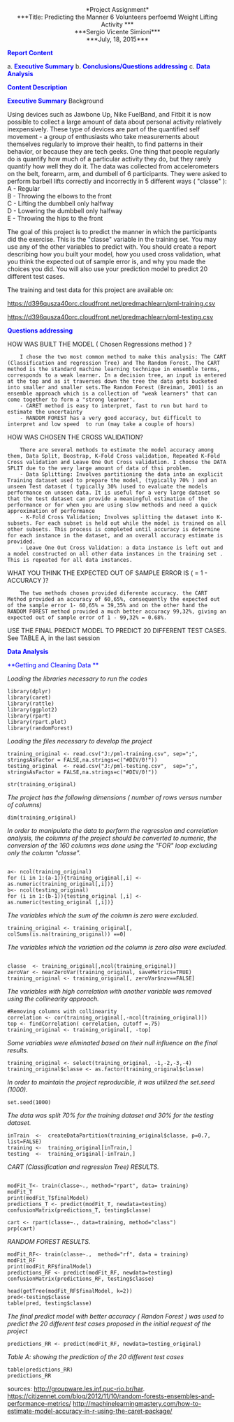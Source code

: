 

<center>*Project Assignment*</center>

<center>***Title: Predicting the Manner 6 Volunteers perfoemd Weight Lifting Activity ***</center>


<center>***Sergio Vicente Simioni***</center>

<center>***July, 18, 2015***</center>

<span style ="color:blue">**Report Content**</span>

a. <span style ="color:blue">**Executive Summary**</span>
b. <span style ="color:blue">**Conclusions/Questions addressing**</span>
c. <span style ="color:blue">**Data Analysis**</span>


 <span style ="color:blue">**Content Description**</span>

 <span style ="color:blue">**Executive Summary**</span>
Background

Using devices such as Jawbone Up, Nike FuelBand, and Fitbit it is now possible to collect a large amount of data about personal activity relatively inexpensively. These type of devices are part of the quantified self movement - a group of enthusiasts who take measurements about themselves regularly to improve their health, to find patterns in their behavior, or because they are tech geeks. One thing that people regularly do is quantify how much of a particular activity they do, but they rarely quantify how well they do it. The data was collected from accelerometers on the belt, forearm, arm, and dumbell of 6 participants. They were asked to perform barbell lifts correctly and incorrectly in 5 different ways ( "classe" ):  
                A - Regular  
                B - Throwing the elbows to the front   
                C - Lifting the dumbbell only halfway    
                D - Lowering the dumbbell only halfway  
                E - Throwing the hips to the front 

The goal of this project is to predict the manner in which the participants did the exercise. This is the "classe" variable in the training set. You may use any of the other variables to predict with. You should create a report describing how you built your model, how you used cross validation, what you think the expected out of sample error is, and why you made the choices you did. You will also use your prediction model to predict 20 different test cases. 

The training and test data for this project are available on: 

https://d396qusza40orc.cloudfront.net/predmachlearn/pml-training.csv

https://d396qusza40orc.cloudfront.net/predmachlearn/pml-testing.csv



<span style ="color:blue">**Questions addressing**</span>

HOW WAS BUILT THE MODEL ( Chosen Regressions method ) ?

        I chose the two most common method to make this analysis: The CART (Classification and regression Tree) and The Random Forest. The CART method is the standard machine learning technique in ensemble terms, corresponds to a weak learner. In a decision tree, an input is entered at the top and as it traverses down the tree the data gets bucketed into smaller and smaller sets.The Random Forest (Breiman, 2001) is an ensemble approach which is a collection of "weak learners" that can come together to form a "strong learner".  
        - CARET method is easy to interpret, fast to run but hard to estimate the uncertainty    
        - RANDOM FOREST has a very good accuracy, but difficult to interpret and low speed  to run (may take a couple of hours)

HOW WAS CHOSEN THE CROSS VALIDATION?

        There are several methods to estimate the model accuracy among them, Data Split, Boostrap, K-Fold Cross validation, Repeated K-Fold Cross validation and Leave One Out Cross validation. I choose the DATA SPLIT due to the very large amount of data of thsi problem.   
        - Data Splitting: Involves partitioning the data into an explicit Training dataset used to prepare the model, (typically 70% ) and an unseen Test dataset ( typically 30% )used to evaluate the models performance on unseen data. It is useful for a very large dataset so that the test dataset can provide a meaningful estimation of the performance or for when you are using slow methods and need a quick approximation of performance     
        - K-Fold Cross Validation; Involves splitting the dataset into K-subsets. For each subset is held out while the model is trained on all other subsets. This process is completed until accuracy is determine for each instance in the dataset, and an overall accuracy estimate is provided.     
        - Leave One Out Cross Validation: a data instance is left out and a model constructed on all other data instances in the training set . This is repeated for all data instances.


WHAT YOU THINK THE EXPECTED OUT OF SAMPLE ERROR IS ( = 1 - ACCURACY )?

        The two methods chosen provided diferente accuracy. the CART Method provided an accuracy of 60,65%, consequently the expected out of the sample error 1- 60,65% = 39,35% and on the other hand the RANDOM FOREST method provided a much better accuracy 99,32%, giving an expected out of sample error of 1 - 99,32% = 0.68%.


USE THE FINAL PREDICT MODEL TO PREDICT 20 DIFFERENT TEST CASES.   
        See TABLE A, in the last session



<span style ="color:blue">**Data Analysis**</span>

<span style ="color:blue">**Getting and Cleaning Data **</span>

*Loading the libraries necessary to run the codes*
```{r,message=FALSE, warning=FALSE}
library(dplyr)
library(caret)
library(rattle)
library(ggplot2)
library(rpart)
library(rpart.plot)
library(randomForest)
```

*Loading the files necessary to develop the project*
```{r}
training_original <- read.csv("J:/pml-training.csv", sep=";", stringsAsFactor = FALSE,na.strings=c("#DIV/0!"))
testing_original  <- read.csv("J:/pml-testing.csv",  sep=";", stringsAsFactor = FALSE,na.strings=c("#DIV/0!"))

```

```{r}
str(training_original)
```

*The project has the following dimensions ( number of rows versus number of columns)*
```{r}
dim(training_original)
```


*In order to manipulate the data to perform the regression and correlation analysis, the columns of the project should be converted to numeric, the conversion of the 160 columns was done using the "FOR" loop excluding only the column "classe".*
```{r,warning=FALSE}

a<- ncol(training_original)
for (i in 1:(a-1)){training_original[,i] <- as.numeric(training_original[,i])}
b<- ncol(testing_original)
for (i in 1:(b-1)){testing_original [,i] <- as.numeric(testing_original [,i])}

```

*The variables which the sum of the column is zero were excluded.* 
```{r}
training_original <- training_original[, colSums(is.na(training_original)) ==0]
```


*The variables which the variation od the column is zero also were excluded.*
```{r}

classe  <- training_original[,ncol(training_original)]
zeroVar <- nearZeroVar(training_original, saveMetrics=TRUE)
training_original <- training_original[, zeroVar$nzv==FALSE]
```


*The variables with high correlation with another variable was removed using the collinearity approach.*
```{r}
#Removing columns with collinearity
correlation <- cor(training_original[,-ncol(training_original)])
top <- findCorrelation( correlation, cutoff =.75)
training_original <- training_original[, -top]
```

*Some variables were eliminated based on their null influence on the final results.*
```{r}
training_original <- select(training_original, -1,-2,-3,-4)
training_original$classe <- as.factor(training_original$classe)
```

*In order to maintain the project reproducible, it was utilized the set.seed (1000).*
```{r}
set.seed(1000)

```

*The data was split 70% for the training dataset and 30% for the testing dataset.*
```{r}
inTrain  <-  createDataPartition(training_original$classe, p=0.7, list=FALSE)
training <-  training_original[inTrain,]
testing  <-  training_original[-inTrain,]
```


*CART (Classification and regression Tree) RESULTS.*
```{r}

modFit_T<- train(classe~., method="rpart", data= training)
modFit_T
print(modFit_T$finalModel)
predictions_T <- predict(modFit_T, newdata=testing)
confusionMatrix(predictions_T, testing$classe)
```


```{r}
cart <- rpart(classe~., data=training, method="class")
prp(cart)
```


*RANDOM FOREST RESULTS.*
```{r}
modFit_RF<- train(classe~.,  method="rf", data = training)
modFit_RF
print(modFit_RF$finalModel)
predictions_RF <- predict(modFit_RF, newdata=testing)
confusionMatrix(predictions_RF, testing$classe)
```

```{r}
head(getTree(modFit_RF$finalModel, k=2))
pred<-testing$classe
table(pred, testing$classe)
```


*The final predict model with better accuracy ( Randon Forest ) was used to predict the 20 different test cases proposed in the initial request of the project* 

```{r}
predictions_RR <- predict(modFit_RF, newdata=testing_original)

```


*Table A: showing the prediction of the 20 different test cases*
```{r}
table(predictions_RR)
predictions_RR
```


     
        
           
           
sources:
http://groupware.les.inf.puc-rio.br/har.
https://citizennet.com/blog/2012/11/10/random-forests-ensembles-and-performance-metrics/
http://machinelearningmastery.com/how-to-estimate-model-accuracy-in-r-using-the-caret-package/
